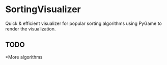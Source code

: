# SortingVisualizer
Quick & efficient visualizer for popular sorting algorithms using PyGame to render the visualization. 

## TODO
*More algorithms